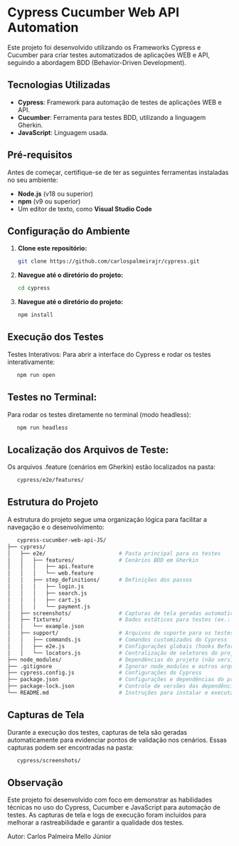 # Cypress Cucumber Web API Automation

Este projeto foi desenvolvido utilizando os Frameworks Cypress e Cucumber para criar testes automatizados de aplicações WEB e API, seguindo a abordagem BDD (Behavior-Driven Development).

## Tecnologias Utilizadas
- **Cypress**: Framework para automação de testes de aplicações WEB e API.
- **Cucumber**: Ferramenta para testes BDD, utilizando a linguagem Gherkin.
- **JavaScript**: Linguagem usada.

## Pré-requisitos
Antes de começar, certifique-se de ter as seguintes ferramentas instaladas no seu ambiente:
- **Node.js** (v18 ou superior)
- **npm** (v9 ou superior)
- Um editor de texto, como **Visual Studio Code**

## Configuração do Ambiente
1. **Clone este repositório:**
   ```bash
   git clone https://github.com/carlospalmeirajr/cypress.git
   ```

2. **Navegue até o diretório do projeto:**
   ```bash
   cd cypress
   ```

3. **Navegue até o diretório do projeto:**
   ```bash  
   npm install
   ```

## Execução dos Testes
Testes Interativos:
Para abrir a interface do Cypress e rodar os testes interativamente:
```bash  
   npm run open
   ```

## Testes no Terminal:
Para rodar os testes diretamente no terminal (modo headless):
```bash  
   npm run headless
   ```

## Localização dos Arquivos de Teste:
Os arquivos .feature (cenários em Gherkin) estão localizados na pasta:
```bash  
   cypress/e2e/features/
   ```

## Estrutura do Projeto
A estrutura do projeto segue uma organização lógica para facilitar a navegação e o desenvolvimento:
```bash  
   cypress-cucumber-web-api-JS/
├── cypress/
│   ├── e2e/                       # Pasta principal para os testes
│   │   ├── features/              # Cenários BDD em Gherkin
│   │   │   ├── api.feature
│   │   │   └── web.feature
│   │   ├── step_definitions/      # Definições dos passos
│   │   │   ├── login.js
│   │   │   ├── search.js
│   │   │   ├── cart.js
│   │   │   └── payment.js
│   ├── screenshots/               # Capturas de tela geradas automaticamente
│   ├── fixtures/                  # Dados estáticos para testes (ex.: JSON)
│   │   └── example.json
│   ├── support/                   # Arquivos de suporte para os testes
│   │   ├── commands.js            # Comandos customizados do Cypress
│   │   ├── e2e.js                 # Configurações globais (hooks Before/After)
│   │   └── locators.js            # Centralização de seletores do projeto
├── node_modules/                  # Dependências do projeto (não versionar)
├── .gitignore                     # Ignorar node_modules e outros arquivos
├── cypress.config.js              # Configurações do Cypress
├── package.json                   # Configurações e dependências do projeto
├── package-lock.json              # Controle de versões das dependências
└── README.md                      # Instruções para instalar e executar os testes

   ```

## Capturas de Tela
Durante a execução dos testes, capturas de tela são geradas automaticamente para evidenciar pontos de validação nos cenários. Essas capturas podem ser encontradas na pasta:
```bash  
   cypress/screenshots/
   ```

## Observação
Este projeto foi desenvolvido com foco em demonstrar as habilidades técnicas no uso do Cypress, Cucumber e JavaScript para automação de testes. As capturas de tela e logs de execução foram incluídos para melhorar a rastreabilidade e garantir a qualidade dos testes.

Autor: Carlos Palmeira Mello Júnior
